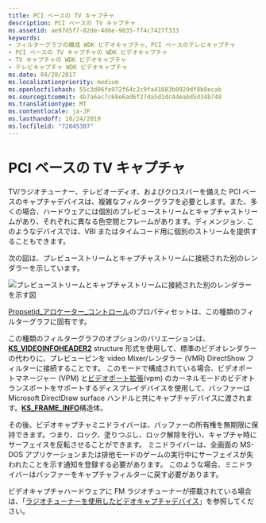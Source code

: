 ```yaml
---
title: PCI ベースの TV キャプチャ
description: PCI ベースの TV キャプチャ
ms.assetid: ae97d5f7-82de-4d6e-9835-ff4c7427f333
keywords:
- フィルターグラフの構成 WDK ビデオキャプチャ、PCI ベースのテレビキャプチャ
- PCI ベースの TV キャプチャの WDK ビデオキャプチャ
- TV キャプチャの WDK ビデオキャプチャ
- テレビキャプチャ WDK ビデオキャプチャ
ms.date: 04/20/2017
ms.localizationpriority: medium
ms.openlocfilehash: 55c3d06fe972f64c2c9fa41083b0929df8b8ecab
ms.sourcegitcommit: 4b7a6ac7c68e6ad6f27da5d1dc4deabd5d34b748
ms.translationtype: MT
ms.contentlocale: ja-JP
ms.lasthandoff: 10/24/2019
ms.locfileid: "72845307"
---
```

# <a name="pci-based-tv-capture"></a>PCI ベースの TV キャプチャ


TV/ラジオチューナー、テレビオーディオ、およびクロスバーを備えた PCI ベースのキャプチャデバイスは、複雑なフィルターグラフを必要とします。また、多くの場合、ハードウェアには個別のプレビューストリームとキャプチャストリームがあり、それぞれに異なる色空間とフレームがあります。ディメンジョン. このようなデバイスでは、VBI またはタイムコード用に個別のストリームを提供することもできます。

次の図は、プレビューストリームとキャプチャストリームに接続された別のレンダラーを示しています。

![プレビューストリームとキャプチャストリームに接続された別のレンダラーを示す図](images/pci-tvtuner.gif)

[Propsetid\_アロケーター\_コントロール](https://docs.microsoft.com/windows-hardware/drivers/stream/propsetid-allocator-control)のプロパティセットは、この種類のフィルターグラフに固有です。

この種類のフィルターグラフのオプションのバリエーションは、 [**KS\_VIDEOINFOHEADER2**](https://docs.microsoft.com/windows-hardware/drivers/ddi/ksmedia/ns-ksmedia-tagks_videoinfoheader2) structure 形式を使用して、標準のビデオレンダラーの代わりに、プレビューピンを video Mixer/レンダラー (VMR) DirectShow フィルターに接続することです。 このモードで構成されている場合、ビデオポートマネージャー (VPM) と[ビデオポート拡張](video-port-based-capture.md)(vpm) のカーネルモードのビデオトランスポートをサポートするディスプレイデバイスを使用して、バッファーは Microsoft DirectDraw surface ハンドルと共にキャプチャデバイスに渡されます。[**KS\_FRAME\_INFO**](https://docs.microsoft.com/windows-hardware/drivers/ddi/ksmedia/ns-ksmedia-tagks_frame_info)構造体。

その後、ビデオキャプチャミニドライバーは、バッファーの所有権を無期限に保持できます。つまり、ロック、塗りつぶし、ロック解除を行い、キャプチャ時にサーフェイスを反転させることができます。 ミニドライバーは、全画面の MS-DOS アプリケーションまたは排他モードのゲームの実行中にサーフェイスが失われたことを示す通知を登録する必要があります。 このような場合、ミニドライバーはバッファーをキャプチャフィルターに戻す必要があります。

ビデオキャプチャハードウェアに FM ラジオチューナーが搭載されている場合は、「[ラジオチューナーを使用したビデオキャプチャデバイス](video-capture-devices-with-radio-tuners.md)」を参照してください。

 

 




